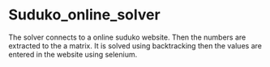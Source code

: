 # Suduko_online_solver

The solver connects to a online suduko website. Then the numbers are extracted to the a matrix. It is solved using backtracking then the values are entered in the website using selenium.
